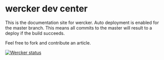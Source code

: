 # wercker dev center

This is the documentation site for wercker. Auto deployment is enabled for the
master branch. This means all commits to the master will result to a deploy 
if the build succeeds.

Feel free to fork and contribute an article.

[![Wercker status](https://app.wercker.com/status/fe9267629e430d21dcdeb9baf2deebea/m)](https://app.wercker.com/project/bykey/fe9267629e430d21dcdeb9baf2deebea)
